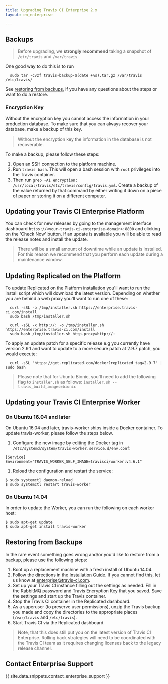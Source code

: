 ```yaml
---
title: Upgrading Travis CI Enterprise 2.x
layout: en_enterprise

---
```


## Backups

> Before upgrading, we **strongly recommend** taking a snapshot of `/etc/travis`
and `/var/travis`.

One good way to do this is to run
```
  sudo tar -cvzf travis-backup-$(date +%s).tar.gz /var/travis /etc/travis/
```
See [restoring from backups](#restoring-from-backups), if you have any questions about the steps or want to do a restore.

### Encryption Key

Without the encryption key you cannot access the information in your production database. To make sure that you can always recover your database, make a backup of this key.

> Without the encryption key the information in the database is not recoverable.

To make a backup, please follow these steps:

1. Open an SSH connection to the platform machine.
2. Run `travis bash`. This will open a bash session with `root` privileges into the Travis container.
3. Then run `grep -A1 encryption: /usr/local/travis/etc/travis/config/travis.yml`. Create a backup of the value returned by that command by either writing it down on a piece of paper or storing it on a different computer.

## Updating your Travis CI Enterprise Platform

You can check for new releases by going to the management interface dashboard `https://<your-travis-ci-enterprise-domain>:8800` and clicking on the 'Check Now' button. If an update is available you will be able to read the release notes and install the update.

> There will be a small amount of downtime while an update is installed. For this reason we recommend that you perform each update during a maintenance window.

## Updating Replicated on the Platform

To update Replicated on the Platform installation you'll want to run
the install script which will download the latest version. Depending on
whether you are behind a web proxy you'll want to run one of these:

```
  curl -sSL -o /tmp/installer.sh https://enterprise.travis-ci.com/install
  sudo bash /tmp/installer.sh
```


```
  curl -sSL -x http://: -o /tmp/installer.sh https://enterprise.travis-ci.com/install
  sudo bash /tmp/installer.sh http-proxy=http://:
```

To apply an update patch for a specific release e.g you currently have version 2.9.1 and want to update to a more secure patch at 2.9.7 patch, you would execute:

```
  curl -sSL "https://get.replicated.com/docker?replicated_tag=2.9.7" | sudo bash
```
 
> Please note that for Ubuntu Bionic, you'll need to add the following flag to `installer.sh` as follows: `installer.sh --travis_build_images=bionic`

## Updating your Travis CI Enterprise Worker

### On Ubuntu 16.04 and later

On Ubuntu 16.04 and later, travis-worker ships inside a Docker container. To update travis-worker, please follow the steps below.

  1. Configure the new image by editing the Docker tag in `/etc/systemd/system/travis-worker.service.d/env.conf`:
  ```
  [Service]
  Environment="TRAVIS_WORKER_SELF_IMAGE=travisci/worker:v4.6.1"
  ```
  1. Reload the configuration and restart the service:
  ```
  $ sudo systemctl daemon-reload
  $ sudo systemctl restart travis-worker
  ```

### On Ubuntu 14.04

In order to update the Worker, you can run the following on each worker
host:

```
$ sudo apt-get update
$ sudo apt-get install travis-worker
```

## Restoring from Backups

In the rare event something goes wrong and/or you'd like to restore from a backup, please use the following steps:

1. Boot up a replacement machine with a fresh install of Ubuntu 14.04.
1. Follow the directions in the [Installation Guide](/user/enterprise/installation). If you cannot find this, let us know at [enterprise@travis-ci.com](mailto:enterprise@travis-ci.com).
1. Set up your Travis CI instance filling out the settings as needed. Fill in the RabbitMQ password and Travis Encryption Key that you saved. Save the settings and start up the Travis container.
1. Stop the Travis CI container in the Replicated dashboard.
1. As a superuser (to preserve user permissions), unzip the Travis backup you made and copy the directories to the appropriate places (`/var/travis` and `/etc/travis`).
1. Start Travis CI via the Replicated dashboard.

> Note, that this does still put you on the latest version of Travis CI Enterprise. Rolling back strategies will need to be coordinated with the Travis CI team as it requires changing licenses back to the legacy release channel.

## Contact Enterprise Support

{{ site.data.snippets.contact_enterprise_support }}
